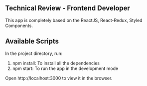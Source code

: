 ## Technical Review - Frontend Developer

This app is completely based on the ReactJS, React-Redux, Styled Components.

## Available Scripts

In the project directory, run:

1. npm install: To install all the dependencies <br />
2. npm start: To run the app in the development mode

Open http://localhost:3000 to view it in the browser.
